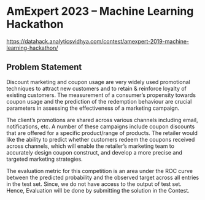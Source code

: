 # AmExpert 2023 – Machine Learning Hackathon
https://datahack.analyticsvidhya.com/contest/amexpert-2019-machine-learning-hackathon/

## Problem Statement
<p>Discount marketing and coupon usage are very widely used promotional techniques to attract new customers and to retain & reinforce loyalty of existing customers. The measurement of a consumer’s propensity towards coupon usage and the prediction of the redemption behaviour are crucial parameters in assessing the effectiveness of a marketing campaign.<p>
<p>The client’s promotions are shared across various channels including email, notifications, etc. A number of these campaigns include coupon discounts that are offered for a specific product/range of products. The retailer would like the ability to predict whether customers redeem the coupons received across channels, which will enable the retailer’s marketing team to accurately design coupon construct, and develop a more precise and targeted marketing strategies.</p>
<p>The evaluation metric for this competition is an area under the ROC curve between the predicted probability and the observed target across all entries in the test set. Since, we do not have access to the output of test set. Hence, Evaluation will be done by submitting the solution in the Contest.</p>
